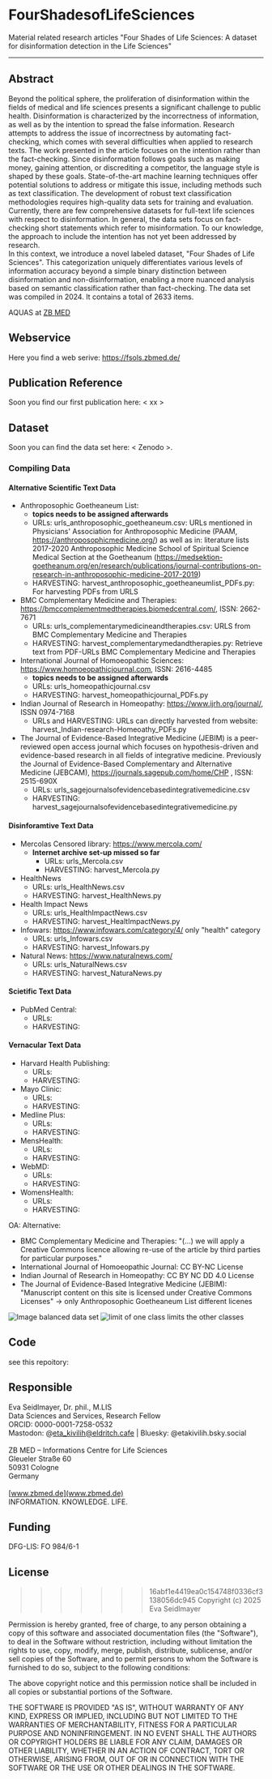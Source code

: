 # FourShadesofLifeSciences


Material related research articles "Four Shades of Life Sciences: A dataset for disinformation detection in the Life Sciences"

---

## Abstract 
Beyond the political sphere, the proliferation of disinformation within the fields of medical and life sciences presents a significant challenge to public health. Disinformation is characterized by the incorrectness of information, as well as by the intention to spread the false information. Research attempts to address the issue of incorrectness by automating fact-checking, which comes with several difficulties when applied to research texts. 
The work presented in the article focuses on the intention rather than the fact-checking. Since disinformation follows goals such as making money, gaining attention, or discrediting a competitor, the language style is shaped by these goals. 
State-of-the-art machine learning techniques offer potential solutions to address or mitigate this issue, including methods such as text classification. The development of robust text classification methodologies requires high-quality data sets for training and evaluation. Currently, there are few comprehensive datasets for full-text life sciences with respect to disinformation. In general, the data sets focus on fact-checking short statements which refer to misinformation. To our knowledge, the approach to include the intention has not yet been addressed  by research.   
In this context, we introduce a novel labeled dataset, "Four Shades of Life Sciences". 
This categorization uniquely differentiates various levels of information accuracy beyond a simple binary distinction between disinformation and non-disinformation, enabling a more nuanced analysis based on semantic classification rather than fact-checking.
The data set was compiled in 2024. It contains a total of 2633 items.

AQUAS at [ZB MED](https://www.zbmed.de/forschen/laufende-projekte/aquas/)

## Webservice
Here you find a web serive: https://fsols.zbmed.de/

## Publication Reference
Soon you find our first publication here: < xx >


## Dataset
Soon you can find the data set here: < Zenodo >.

### Compiling Data
#### Alternative Scientific Text Data
- Anthroposophic Goetheaneum List:  
  - **topics needs to be assigned afterwards**
  - URLs: urls_anthroposophic_goetheaneum.csv: URLs mentioned in Physicians' Association for Anthroposophic Medicine (PAAM, https://anthroposophicmedicine.org/)
   as well as in: literature lists 2017-2020 Anthroposophic Medicine School of Spiritual Science Medical Section at the Goetheanum (https://medsektion-goetheanum.org/en/research/publications/journal-contributions-on-research-in-anthroposophic-medicine-2017-2019)
  - HARVESTING: harvest_anthroposophic_goetheaneumlist_PDFs.py: For harvesting PDFs from URLS
- BMC Complementary Medicine and Therapies: https://bmccomplementmedtherapies.biomedcentral.com/, ISSN: 2662-7671
  - URLs: urls_complementarymedicineandtherapies.csv: URLS from BMC Complementary Medicine and Therapies
  - HARVESTING: harvest_complementarymedandtherapies.py: Retrieve text from PDF-URLs BMC Complementary Medicine and Therapies
- International Journal of Homoeopathic Sciences: https://www.homoeopathicjournal.com, ISSN: 2616-4485
  - **topics needs to be assigned afterwards**
  - URLs: urls_homeopathicjournal.csv
  - HARVESTING: harvest_homeopathicjournal_PDFs.py
- Indian Journal of Research in Homeopathy: https://www.ijrh.org/journal/, ISSN 0974-7168
  - URLs and HARVESTING: URLs can directly harvested from website: harvest_Indian-research-Homeoathy_PDFs.py
- The Journal of Evidence-Based Integrative Medicine (JEBIM) is a peer-reviewed open access journal which focuses on hypothesis-driven and evidence-based research in all fields of integrative medicine. Previously the Journal of Evidence-Based Complementary and Alternative Medicine (JEBCAM), https://journals.sagepub.com/home/CHP , ISSN: 2515-690X
  - URLs: urls_sagejournalsofevidencebasedintegrativemedicine.csv
  - HARVESTING: harvest_sagejournalsofevidencebasedintegrativemedicine.py
#### Disinforamtive Text Data
- Mercolas Censored library: https://www.mercola.com/
  - **Internet archive set-up missed so far** 
    - URLs: urls_Mercola.csv
    - HARVESTING: harvest_Mercola.py
- HealthNews
  - URLs:  urls_HealthNews.csv
  - HARVESTING: harvest_HealthNews.py
- Health Impact News
  - URLs:  urls_HealthImpactNews.csv
  - HARVESTING: harvest_HealtImpactNews.py
- Infowars: https://www.infowars.com/category/4/ only "health" category
  - URLs:  urls_Infowars.csv
  - HARVESTING: harvest_Infowars.py
- Natural News: https://www.naturalnews.com/
  - URLs: urls_NaturalNews.csv 
  - HARVESTING: harvest_NaturaNews.py

#### Scietific Text Data
- PubMed Central:
  - URLs:  
  - HARVESTING:

#### Vernacular Text Data
- Harvard Health Publishing: 
  - URLs:  
  - HARVESTING:
- Mayo Clinic:
  - URLs:  
  - HARVESTING:
- Medline Plus:
  - URLs:  
  - HARVESTING:
- MensHealth:
  - URLs:  
  - HARVESTING:
- WebMD:
  - URLs:  
  - HARVESTING:
- WomensHealth: 
  - URLs:  
  - HARVESTING:


OA:
Alternative:
- BMC Complementary Medicine and Therapies: "(...) we will apply a Creative Commons licence allowing re-use of the article by third parties for particular purposes."
- International Journal of Homoeopathic Journal: CC BY-NC License
- Indian Journal of Research in Homeopathy: CC BY NC DD 4.0 License 
- The Journal of Evidence-Based Integrative Medicine (JEBIM): "Manuscript content on this site is licensed under Creative Commons Licenses"
-> only Anthroposophic Goetheaneum List different licenes

![Image balanced data set](./images/balanceddata.png)
![limit of one class limits the other classes](./images/balanceddata_2.png)





## Code
 see this repoitory: 


## Responsible
Eva Seidlmayer, Dr. phil., M.LIS <br/>
Data Sciences and Services, Research Fellow <br/>
ORCID: 0000-0001-7258-0532 <br/>
Mastodon: @eta_kivilih@eldritch.cafe | Bluesky: @etakivilih.bsky.social <br/>
<br/>
ZB MED – Informations Centre for Life Sciences <br/>
Gleueler Straße 60 <br/>
50931 Cologne <br/>
Germany <br/>
<br/>
[www.zbmed.de](www.zbmed.de) <br/>
INFORMATION. KNOWLEDGE. LIFE.




## Funding
DFG-LIS: FO 984/6-1

## License
>>>>>>> 16abf1e4419ea0c154748f0336cf3138056dc945
Copyright (c) 2025 Eva Seidlmayer

Permission is hereby granted, free of charge, to any person obtaining a copy of this software and associated documentation files (the "Software"), to deal in the Software without restriction, including without limitation the rights to use, copy, modify, merge, publish, distribute, sublicense, and/or sell copies of the Software, and to permit persons to whom the Software is furnished to do so, subject to the following conditions:

The above copyright notice and this permission notice shall be included in all copies or substantial portions of the Software.

THE SOFTWARE IS PROVIDED "AS IS", WITHOUT WARRANTY OF ANY KIND, EXPRESS OR IMPLIED, INCLUDING BUT NOT LIMITED TO THE WARRANTIES OF MERCHANTABILITY, FITNESS FOR A PARTICULAR PURPOSE AND NONINFRINGEMENT. IN NO EVENT SHALL THE AUTHORS OR COPYRIGHT HOLDERS BE LIABLE FOR ANY CLAIM, DAMAGES OR OTHER LIABILITY, WHETHER IN AN ACTION OF CONTRACT, TORT OR OTHERWISE, ARISING FROM, OUT OF OR IN CONNECTION WITH THE SOFTWARE OR THE USE OR OTHER DEALINGS IN THE SOFTWARE.
